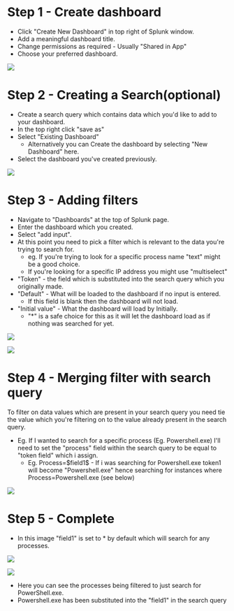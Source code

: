 
# Step 1 - Create dashboard

- Click "Create New Dashboard" in top right of Splunk window.
- Add a meaningful dashboard title.
- Change permissions as required - Usually "Shared in App"
- Choose your preferred dashboard.

![](65school/net/soc_siem/splunk_dashboard/attachments/step1.png)

# Step 2 - Creating a Search(optional)

- Create a search query which contains data which you'd like to add to your dashboard.
- In the top right click "save as"
- Select "Existing Dashboard"
	-  Alternatively you can Create the dashboard by selecting "New Dashboard" here.
- Select the dashboard you've created previously.


![](65school/net/soc_siem/splunk_dashboard/attachments/Step2.png)

# Step 3 - Adding filters

- Navigate to "Dashboards" at the top of Splunk page.
- Enter the dashboard which you created. 
- Select "add input".
- At this point you need to pick a filter which is relevant to the data you're trying to search for.
	- eg. If you're trying to look for a specific process name "text" might be a good choice.
	- If you're looking for a specific IP address you might use "multiselect"
- "Token" - the field which is substituted into the search query which you originally made.
- "Default" - What will be loaded to the dashboard if no input is entered. 
	- If this field is blank then the dashboard will not load. 
- "Initial value" - What the dashboard will load by Initially.
	- "\*" is a safe choice for this as it will let the dashboard load as if nothing was searched for yet.

![](65school/net/soc_siem/splunk_dashboard/attachments/step3.png)

![](65school/net/soc_siem/splunk_dashboard/attachments/step4.png)

# Step 4 - Merging filter with search query

To filter on data values which are present in your search query you need tie the value which you're filtering on to the value already present in the search query. 
- Eg. If I wanted to search for a specific process (Eg. Powershell.exe) I'll need to set the "process" field within the search query to be equal to "token field" which i assign.
	- Eg. Process=\$field1$ - If i was searching for Powershell.exe token1 will become "Powershell.exe" hence searching for instances where Process=Powershell.exe (see below)


![](65school/net/soc_siem/splunk_dashboard/attachments/step5.png)

# Step 5 - Complete

- In this image "field1" is set to * by default which will search for any processes.

![](65school/net/soc_siem/splunk_dashboard/attachments/Step6%201.png)


![](65school/net/soc_siem/splunk_dashboard/attachments/step7.png)

- Here you can see the processes being filtered to just search for PowerShell.exe.
- Powershell.exe has been substituted into the "field1" in the search query